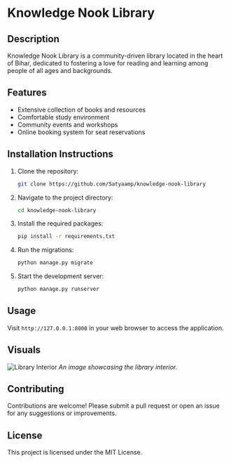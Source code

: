 # Knowledge Nook Library

## Description
Knowledge Nook Library is a community-driven library located in the heart of Bihar, dedicated to fostering a love for reading and learning among people of all ages and backgrounds.

## Features
- Extensive collection of books and resources
- Comfortable study environment
- Community events and workshops
- Online booking system for seat reservations

## Installation Instructions
1. Clone the repository:
   ```bash
   git clone https://github.com/Satyaamp/knowledge-nook-library
   ```
2. Navigate to the project directory:
   ```bash
   cd knowledge-nook-library
   ```
3. Install the required packages:
   ```bash
   pip install -r requirements.txt
   ```
4. Run the migrations:
   ```bash
   python manage.py migrate
   ```
5. Start the development server:
   ```bash
   python manage.py runserver
   ```

## Usage
Visit `http://127.0.0.1:8000` in your web browser to access the application.

## Visuals
![Library Interior](static/images/library_interior.jpg)
*An image showcasing the library interior.*

## Contributing
Contributions are welcome! Please submit a pull request or open an issue for any suggestions or improvements.

## License
This project is licensed under the MIT License.
